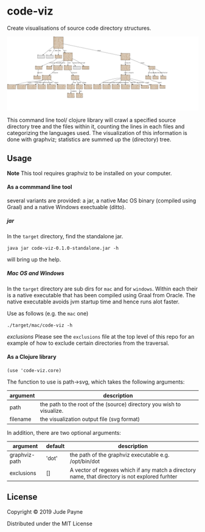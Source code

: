# code-viz

Create visualisations of source code directory structures.

![Clojure src visualized!](clojure.svg)

This command line tool/ clojure library will crawl a specified source directory tree and the files within it, counting the lines in each files and categorizing the languages used. The visualization of this information is done with graphviz; statistics are summed up the (directory) tree.


## Usage

**Note** This tool requires graphviz to be installed on your computer.

#### As a commmand line tool

several variants are provided: a jar, a native Mac OS binary (compiled using Graal) and a native Windows exectuable (ditto).

##### jar

In the `target` directory, find the standalone jar.

    java jar code-viz-0.1.0-standalone.jar -h
    
will bring up the help.

##### Mac OS and Windows

In the `target` directory are sub dirs for `mac` and for `windows`. Within each their is a native executable that has been compiled using Graal from Oracle. The native executable avoids jvm startup time and hence runs alot faster.

Use as follows (e.g. the `mac` one)

    ./target/mac/code-viz -h
    
    
*exclusions* Please see the `exclusions` file at the top level of this repo for an example of how to exclude certain directories from the traversal.


#### As a Clojure library

    (use 'code-viz.core)
    
The function to use is path->svg, which takes the following arguments:

| argument | description |
|----------|-------------|
| path | the path to the root of the (source) directory you wish to visualize. |
| filename | the visualization output file (svg format) |

In addition, there are two optional arguments:

| argument | default | description |
|----------|---------|-------------|
| graphviz-path | 'dot' | the path of the graphviz executable e.g. /opt/bin/dot |
| exclusions | [] | A vector of regexes which if any match a directory name, that directory is not explored furhter |


## License

Copyright © 2019 Jude Payne

Distributed under the MIT License
